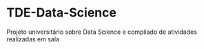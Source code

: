 # TDE-Data-Science
Projeto universitário sobre Data Science e compilado de atividades realizadas em sala
